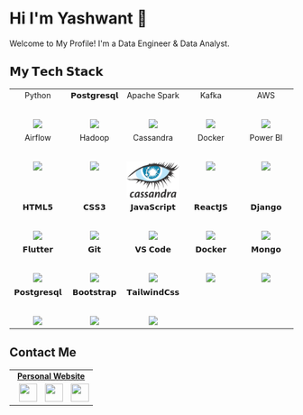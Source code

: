 # Hi I'm Yashwant 👋
Welcome to My Profile! I'm a Data Engineer & Data Analyst.

## 𝗠𝘆 𝗧𝗲𝗰𝗵 𝗦𝘁𝗮𝗰𝗸

<table>
  <tbody>
     <tr valign="top">
      <td width="20%" align="center">
        <span>Python</span><br><br><br>
        <img height="64px" src="https://www.python.org/static/community_logos/python-logo-generic.svg">
      </td>
      <td width="20%" align="center">
        <span>𝗣𝗼𝘀𝘁𝗴𝗿𝗲𝘀𝗾𝗹</span><br><br><br>
        <img height="64px" src="https://cdn.svgporn.com/logos/postgresql.svg">
      </td>
      <td width="20%" align="center">
        <span>Apache Spark</span><br><br><br>
        <img height="64px" src="https://cdn.svgporn.com/logos/apache-spark.svg">
      </td>
      <td width="20%" align="center">
        <span>Kafka</span><br><br><br>
        <img height="64px" src="https://github.com/gilbarbara/logos/blob/main/logos/kafka-icon.svg">
      </td>
      <td width="20%" align="center">
        <span>AWS</span><br><br><br>
        <img height="64px" src="https://github.com/gilbarbara/logos/blob/main/logos/aws.svg">
      </td>
    </tr>
     <tr valign="top">
      <td width="20%" align="center">
        <span>Airflow</span><br><br><br>
        <img height="64px" src="https://github.com/gilbarbara/logos/blob/main/logos/airflow.svg">
      </td>
      <td width="20%" align="center">
        <span>Hadoop</span><br><br><br>
        <img height="64px" src="https://github.com/gilbarbara/logos/blob/main/logos/hadoop.svg">
      </td>
      <td width="20%" align="center">
        <span>Cassandra</span><br><br><br>
        <img height="64px" src="https://github.com/gilbarbara/logos/blob/main/logos/cassandra.svg">
      </td>
      <td width="20%" align="center">
        <span>Docker</span><br><br><br>
        <img height="64px" src="https://cdn.svgporn.com/logos/docker-icon.svg">
      </td>
      <td width="20%" align="center">
        <span>Power BI</span><br><br><br>
        <img height="64px" src="https://github.com/microsoft/PowerBI-Icons/blob/main/SVG/Power-BI.svg">
      </td>
    </tr>
    <tr valign="top">
      <td width="20%" align="center">
        <span>𝗛𝗧𝗠𝗟𝟱</span><br><br><br>
        <img height="64px" src="https://cdn.svgporn.com/logos/html-5.svg">
      </td>
      <td width="20%" align="center">
        <span>𝗖𝗦𝗦𝟯</span><br><br><br>
        <img height="64px" src="https://cdn.svgporn.com/logos/css-3.svg">
      </td>
      <td width="20%" align="center">
        <span>𝗝𝗮𝘃𝗮𝗦𝗰𝗿𝗶𝗽𝘁</span><br><br><br>
        <img height="64px" src="https://cdn.svgporn.com/logos/javascript.svg">
      </td>
      <td width="20%" align="center">
        <span>𝗥𝗲𝗮𝗰𝘁𝗝𝗦</span><br><br><br>
        <img height="64px" src="https://cdn.svgporn.com/logos/react.svg">
      </td>
      <td width="20%" align="center">
        <span>𝗗𝗷𝗮𝗻𝗴𝗼</span><br><br><br>
        <img height="64px" src="https://cdn.svgporn.com/logos/django.svg">
      </td>
    </tr>
    <tr valign="top">
      <td width="20%" align="center">
        <span>𝗙𝗹𝘂𝘁𝘁𝗲𝗿</span><br><br><br>
        <img height="64px" src="https://cdn.svgporn.com/logos/flutter.svg">
      </td>
      <td width="20%" align="center">
        <span>𝗚𝗶𝘁</span><br><br><br>
        <img height="64px" src="https://cdn.svgporn.com/logos/git-icon.svg">
      </td>
      <td width="20%" align="center">
        <span>𝗩𝗦 𝗖𝗼𝗱𝗲</span><br><br><br>
        <img height="64px" src="https://cdn.svgporn.com/logos/visual-studio-code.svg">
      </td>
      <td width="20%" align="center">
        <span>𝗗𝗼𝗰𝗸𝗲𝗿</span><br><br><br>
        <img height="64px" src="https://cdn.svgporn.com/logos/docker-icon.svg">
      </td>
      <td width="20%" align="center">
        <span>𝗠𝗼𝗻𝗴𝗼</span><br><br><br>
        <img height="64px" src="https://cdn.svgporn.com/logos/mongodb.svg">
      </td>
    </tr>
    <tr valign="top">
      <td width="20%" align="center">
        <span>𝗣𝗼𝘀𝘁𝗴𝗿𝗲𝘀𝗾𝗹</span><br><br><br>
        <img height="64px" src="https://cdn.svgporn.com/logos/postgresql.svg">
      </td>
      <td width="20%" align="center">
        <span>𝗕𝗼𝗼𝘁𝘀𝘁𝗿𝗮𝗽</span><br><br><br>
        <img height="64px" src="https://cdn.svgporn.com/logos/bootstrap.svg">
      </td>
      <td width="20%" align="center">
        <span>𝗧𝗮𝗶𝗹𝘄𝗶𝗻𝗱𝗖𝘀𝘀</span><br><br><br>
        <img height="64px" src="https://cdn.svgporn.com/logos/tailwindcss-icon.svg">
      </td>
    </tr>
  </tbody>
</table>

## Contact Me

|  |
|:---------------------------------------------------------------------------------------------------------------------------------------: |
|       **[Personal Website](https://www.novypro.com/profile_projects/yashwantswami)**                                                                                |
|<a href="https://github.com/yashwantswami" style="margin-left: 10px;"><img src="https://cdn.jsdelivr.net/npm/simple-icons@v3/icons/github.svg" width="32px" height="32px"></a> <a style="margin-left: 10px;" href="https://www.linkedin.com/in/yashwant-swami-10250b1a9/"><img src="https://cdn.jsdelivr.net/npm/simple-icons@v3/icons/linkedin.svg" width="32px" height="32px"></a> <a style="margin-left: 10px;" href="https://yashwantswamiportfolio.netlify.app/"><img src="https://www.flaticon.com/free-icon/professional-portfolio_3476457?term=portfolio&page=1&position=6&origin=search&related_id=3476457" width="32px" height="32px"></a> |

